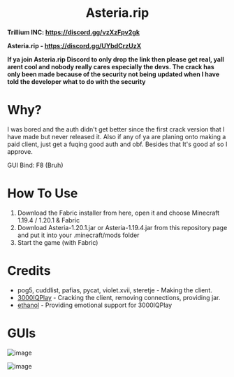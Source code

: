 <h1 align="center">Asteria.rip</h1>

**Trillium INC: https://discord.gg/vzXzFpv2gk**

**Asteria.rip - https://discord.gg/UYbdCrzUzX**

**If ya join Asteria.rip Discord to only drop the link then please get real, yall arent cool and nobody really cares especially the devs. The crack has only been made because of the security not being updated when I have told the developer what to do with the security**

# Why?
I was bored and the auth didn't get better since the first crack version that I have made but never released it. Also if any of ya are planing onto making a paid client, just get a fuqing good auth and obf. Besides that It's good af so I approve.

GUI Bind: F8 (Bruh)

[3000IQPlayA]: https://github.com/3000IQPlay
[ethanolA]: https://github.com/eurquake

# How To Use
1. Download the Fabric installer from here, open it and choose Minecraft 1.19.4 / 1.20.1 & Fabric
2. Download Asteria-1.20.1.jar or Asteria-1.19.4.jar from this repository page and put it into your .minecraft/mods folder
3. Start the game (with Fabric)

# Credits
- pog5, cuddlist, pafias, pycat, violet.xvii, steretje - Making the client.
- [3000IQPlay][3000IQPlayA] - Cracking the client, removing connections, providing jar.
- [ethanol][ethanolA] - Providing emotional support for 3000IQPlay

# GUIs

![image](https://media.discordapp.net/attachments/1139514935743885353/1156605615175647282/image.png?ex=6515946b&is=651442eb&hm=985fce275d31923aa0206dbd644b7300eba5c1efdbb36f84be3d4f78e2a6279b&=&width=1101&height=619)

![image](https://media.discordapp.net/attachments/1144332594482266252/1154876447266193469/image.png?width=857&height=558)
